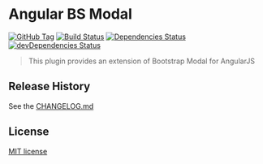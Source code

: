 # Angular BS Modal
[![GitHub Tag][github-tag-image]][github-tag-url]
[![Build Status][travis-image]][travis-url]
[![Dependencies Status][david-image]][david-url]
[![devDependencies Status][david-dev-image]][david-dev-url]

> This plugin provides an extension of Bootstrap Modal for AngularJS

## Release History

See the [CHANGELOG.md](https://github.com/martinjezek/angular-bs-modal/blob/master/CHANGELOG.md)

## License

[MIT license](https://raw.githubusercontent.com/martinjezek/angular-bs-modal/master/LICENSE)

[github-tag-image]: http://img.shields.io/github/tag/martinjezek/angular-bs-modal.svg?style=flat
[github-tag-url]: https://github.com/martinjezek/angular-bs-modal/tags
[travis-image]: http://img.shields.io/travis/martinjezek/angular-bs-modal.svg?style=flat
[travis-url]: https://travis-ci.org/martinjezek/angular-bs-modal
[david-image]: http://img.shields.io/david/martinjezek/angular-bs-modal.svg?style=flat
[david-url]: https://david-dm.org/martinjezek/angular-bs-modal#info=dependencies
[david-dev-image]: http://img.shields.io/david/dev/martinjezek/angular-bs-modal.svg?style=flat
[david-dev-url]: https://david-dm.org/martinjezek/angular-bs-modal#info=devDependencies
